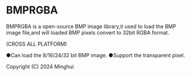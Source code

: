 # BMPRGBA
BMPRGBA is a open-source BMP image library,it used to load the BMP image file,and will loaded BMP pixels convert to 32bit RGBA format.

(CROSS ALL PLATFORM)

●Can load the 8/16/24/32 bit BMP image.
●Support the transparent pixel.



Copyright (C) 2024 Minghui
